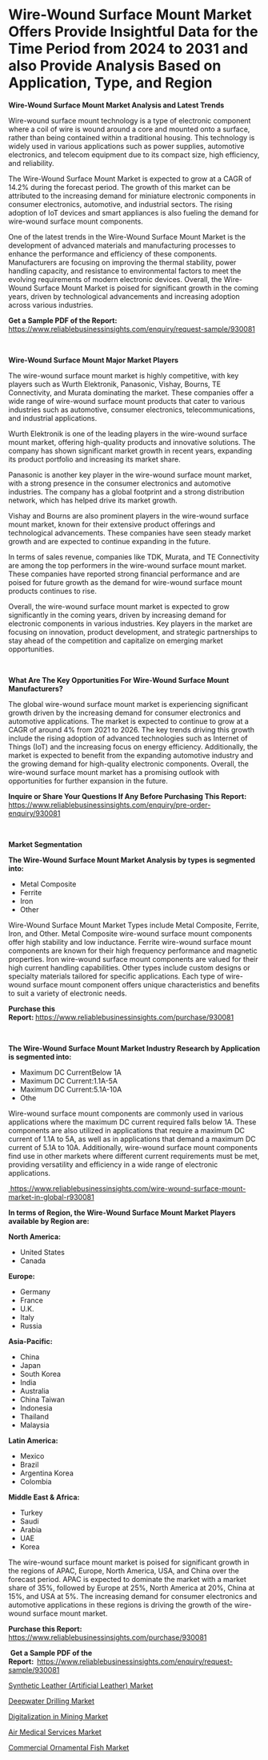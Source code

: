 <p><h1>Wire-Wound Surface Mount Market Offers Provide Insightful Data for the Time Period from 2024 to 2031 and also Provide Analysis Based on Application, Type, and Region</h1></p><p><strong>Wire-Wound Surface Mount Market Analysis and Latest Trends</strong></p>
<p><p>Wire-wound surface mount technology is a type of electronic component where a coil of wire is wound around a core and mounted onto a surface, rather than being contained within a traditional housing. This technology is widely used in various applications such as power supplies, automotive electronics, and telecom equipment due to its compact size, high efficiency, and reliability.</p><p>The Wire-Wound Surface Mount Market is expected to grow at a CAGR of 14.2% during the forecast period. The growth of this market can be attributed to the increasing demand for miniature electronic components in consumer electronics, automotive, and industrial sectors. The rising adoption of IoT devices and smart appliances is also fueling the demand for wire-wound surface mount components.</p><p>One of the latest trends in the Wire-Wound Surface Mount Market is the development of advanced materials and manufacturing processes to enhance the performance and efficiency of these components. Manufacturers are focusing on improving the thermal stability, power handling capacity, and resistance to environmental factors to meet the evolving requirements of modern electronic devices. Overall, the Wire-Wound Surface Mount Market is poised for significant growth in the coming years, driven by technological advancements and increasing adoption across various industries.</p></p>
<p><strong>Get a Sample PDF of the Report:&nbsp;</strong> <a href="https://www.reliablebusinessinsights.com/enquiry/request-sample/930081">https://www.reliablebusinessinsights.com/enquiry/request-sample/930081</a></p>
<p>&nbsp;</p>
<p><strong>Wire-Wound Surface Mount Major Market Players</strong></p>
<p><p>The wire-wound surface mount market is highly competitive, with key players such as Wurth Elektronik, Panasonic, Vishay, Bourns, TE Connectivity, and Murata dominating the market. These companies offer a wide range of wire-wound surface mount products that cater to various industries such as automotive, consumer electronics, telecommunications, and industrial applications.</p><p>Wurth Elektronik is one of the leading players in the wire-wound surface mount market, offering high-quality products and innovative solutions. The company has shown significant market growth in recent years, expanding its product portfolio and increasing its market share.</p><p>Panasonic is another key player in the wire-wound surface mount market, with a strong presence in the consumer electronics and automotive industries. The company has a global footprint and a strong distribution network, which has helped drive its market growth.</p><p>Vishay and Bourns are also prominent players in the wire-wound surface mount market, known for their extensive product offerings and technological advancements. These companies have seen steady market growth and are expected to continue expanding in the future.</p><p>In terms of sales revenue, companies like TDK, Murata, and TE Connectivity are among the top performers in the wire-wound surface mount market. These companies have reported strong financial performance and are poised for future growth as the demand for wire-wound surface mount products continues to rise.</p><p>Overall, the wire-wound surface mount market is expected to grow significantly in the coming years, driven by increasing demand for electronic components in various industries. Key players in the market are focusing on innovation, product development, and strategic partnerships to stay ahead of the competition and capitalize on emerging market opportunities.</p></p>
<p>&nbsp;</p>
<p><strong>What Are The Key Opportunities For Wire-Wound Surface Mount Manufacturers?</strong></p>
<p><p>The global wire-wound surface mount market is experiencing significant growth driven by the increasing demand for consumer electronics and automotive applications. The market is expected to continue to grow at a CAGR of around 4% from 2021 to 2026. The key trends driving this growth include the rising adoption of advanced technologies such as Internet of Things (IoT) and the increasing focus on energy efficiency. Additionally, the market is expected to benefit from the expanding automotive industry and the growing demand for high-quality electronic components. Overall, the wire-wound surface mount market has a promising outlook with opportunities for further expansion in the future.</p></p>
<p><strong>Inquire or Share Your Questions If Any Before Purchasing This Report:</strong> <a href="https://www.reliablebusinessinsights.com/enquiry/pre-order-enquiry/930081">https://www.reliablebusinessinsights.com/enquiry/pre-order-enquiry/930081</a></p>
<p>&nbsp;</p>
<p><strong>Market Segmentation</strong></p>
<p><strong>The Wire-Wound Surface Mount Market Analysis by types is segmented into:</strong></p>
<p><ul><li>Metal Composite</li><li>Ferrite</li><li>Iron</li><li>Other</li></ul></p>
<p><p>Wire-Wound Surface Mount Market Types include Metal Composite, Ferrite, Iron, and Other. Metal Composite wire-wound surface mount components offer high stability and low inductance. Ferrite wire-wound surface mount components are known for their high frequency performance and magnetic properties. Iron wire-wound surface mount components are valued for their high current handling capabilities. Other types include custom designs or specialty materials tailored for specific applications. Each type of wire-wound surface mount component offers unique characteristics and benefits to suit a variety of electronic needs.</p></p>
<p><strong>Purchase this Report:&nbsp;</strong><a href="https://www.reliablebusinessinsights.com/purchase/930081">https://www.reliablebusinessinsights.com/purchase/930081</a></p>
<p>&nbsp;</p>
<p><strong>The Wire-Wound Surface Mount Market Industry Research by Application is segmented into:</strong></p>
<p><ul><li>Maximum DC CurrentBelow 1A</li><li>Maximum DC Current:1.1A-5A</li><li>Maximum DC Current:5.1A-10A</li><li>Othe</li></ul></p>
<p><p>Wire-wound surface mount components are commonly used in various applications where the maximum DC current required falls below 1A. These components are also utilized in applications that require a maximum DC current of 1.1A to 5A, as well as in applications that demand a maximum DC current of 5.1A to 10A. Additionally, wire-wound surface mount components find use in other markets where different current requirements must be met, providing versatility and efficiency in a wide range of electronic applications.</p></p>
<p><a href="https://www.reliablebusinessinsights.com/wire-wound-surface-mount-market-in-global-r930081">&nbsp;https://www.reliablebusinessinsights.com/wire-wound-surface-mount-market-in-global-r930081</a></p>
<p><strong>In terms of Region, the Wire-Wound Surface Mount Market Players available by Region are:</strong></p>
<p>
    <p> <strong> North America: </strong>
        <ul>
            <li>United States</li>
            <li>Canada</li>
        </ul>
        </p> 
    <p> <strong> Europe: </strong>
        <ul>
            <li>Germany</li>
            <li>France</li>
            <li>U.K.</li>
            <li>Italy</li>
            <li>Russia</li>
        </ul>
        </p> 
    <p> <strong> Asia-Pacific: </strong>
        <ul>
            <li>China</li>
            <li>Japan</li>
            <li>South Korea</li>
            <li>India</li>
            <li>Australia</li>
            <li>China Taiwan</li>
            <li>Indonesia</li>
            <li>Thailand</li>
            <li>Malaysia</li>
        </ul>
        </p> 
    <p> <strong> Latin America: </strong>
        <ul>
            <li>Mexico</li>
            <li>Brazil</li>
            <li>Argentina Korea</li>
            <li>Colombia</li>
        </ul>
        </p> 
    <p> <strong> Middle East & Africa: </strong>
        <ul>
            <li>Turkey</li>
            <li>Saudi</li>
            <li>Arabia</li>
            <li>UAE</li>
            <li>Korea</li>
        </ul>
    </p>
    </p>
<p><p>The wire-wound surface mount market is poised for significant growth in the regions of APAC, Europe, North America, USA, and China over the forecast period. APAC is expected to dominate the market with a market share of 35%, followed by Europe at 25%, North America at 20%, China at 15%, and USA at 5%. The increasing demand for consumer electronics and automotive applications in these regions is driving the growth of the wire-wound surface mount market.</p></p>
<p><strong>Purchase this Report: </strong><a href="https://www.reliablebusinessinsights.com/purchase/930081">https://www.reliablebusinessinsights.com/purchase/930081</a></p>
<p>&nbsp;<strong>Get a Sample PDF of the Report:&nbsp;&nbsp;</strong><a href="https://www.reliablebusinessinsights.com/enquiry/request-sample/930081">https://www.reliablebusinessinsights.com/enquiry/request-sample/930081</a></p>
<p><strong></strong></p>
<p><p><a href="https://issuu.com/reportprime-2/docs/synthetic-leather-artificial-leathe_cfdebac57bb171">Synthetic Leather (Artificial Leather) Market</a></p><p><a href="https://medium.com/@graciakennyta2311/insights-into-the-deepwater-drilling-market-market-players-market-size-geographical-regions-and-623aa72cc3f7">Deepwater Drilling Market</a></p><p><a href="https://medium.com/@graciakennyta2311/digitalization-in-mining-market-size-share-analysis-growth-trends-forecast-2024-2031-833b463b3ba0">Digitalization in Mining Market</a></p><p><a href="https://medium.com/@graciakennyta2311/emerging-trends-in-air-medical-services-market-global-outlook-and-future-prospects-from-2024-be990cfff6ef">Air Medical Services Market</a></p><p><a href="https://github.com/arionmp/Market-Research-Report-List-5/blob/main/commercial-ornamental-fish-market.md">Commercial Ornamental Fish Market</a></p></p>